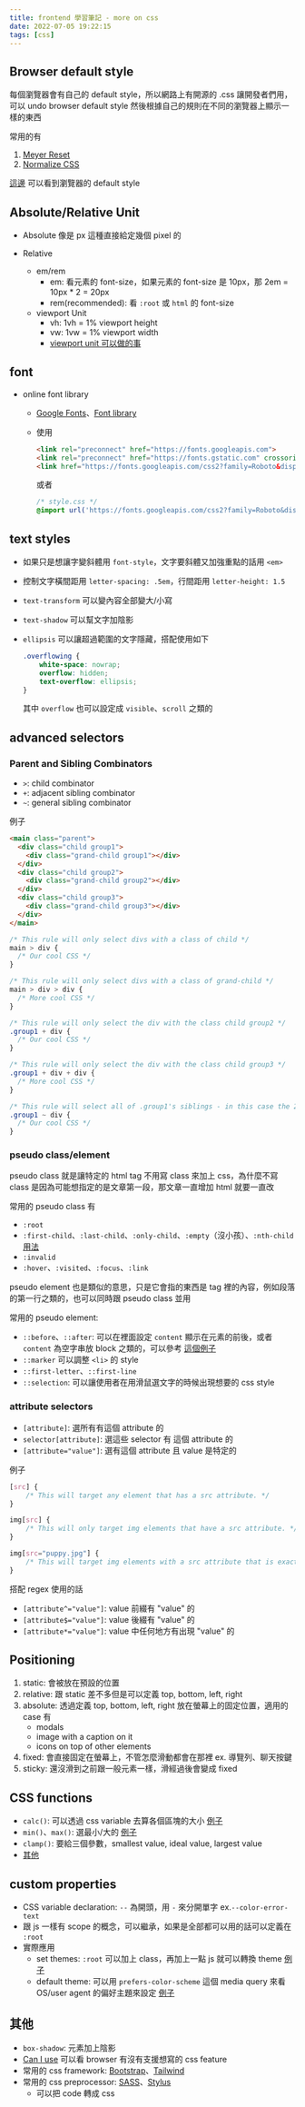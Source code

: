 ```yaml
---
title: frontend 學習筆記 - more on css
date: 2022-07-05 19:22:15
tags: [css]
---
```


## Browser default style

每個瀏覽器會有自己的 default style，所以網路上有開源的 .css 讓開發者們用，可以 undo browser default style 然後根據自己的規則在不同的瀏覽器上顯示一樣的東西

常用的有

1. [Meyer Reset](https://meyerweb.com/eric/tools/css/reset/)
2. [Normalize CSS](https://nicolasgallagher.com/about-normalize-css/)

[這邊](https://browserdefaultstyles.com) 可以看到瀏覽器的 default style

## Absolute/Relative Unit

- Absolute
    像是 px 這種直接給定幾個 pixel 的

- Relative
  - em/rem
    - em: 看元素的 font-size，如果元素的 font-size 是 10px，那 2em = 10px * 2 = 20px
    - rem(recommended): 看 `:root` 或 `html` 的 font-size
  - viewport Unit
    - vh: 1vh = 1% viewport height
    - vw: 1vw = 1% viewport width
    - [viewport unit 可以做的事](https://css-tricks.com/fun-viewport-units/)

## font

- online font library
  - [Google Fonts](https://fonts.google.com)、[Font library](https://fontlibrary.org)
  - 使用

    ```html
    <link rel="preconnect" href="https://fonts.googleapis.com">
    <link rel="preconnect" href="https://fonts.gstatic.com" crossorigin>
    <link href="https://fonts.googleapis.com/css2?family=Roboto&display=swap" rel="stylesheet">
    ```

    或者

    ```css
    /* style.css */
    @import url('https://fonts.googleapis.com/css2?family=Roboto&display=swap');
    ```

## text styles

- 如果只是想讓字變斜體用 `font-style`，文字要斜體又加強重點的話用 `<em>`
- 控制文字橫間距用 `letter-spacing: .5em`，行間距用 `letter-height: 1.5`
- `text-transform` 可以變內容全部變大/小寫
- `text-shadow` 可以幫文字加陰影
- `ellipsis` 可以讓超過範圍的文字隱藏，搭配使用如下

    ```css
    .overflowing {
        white-space: nowrap;
        overflow: hidden;
        text-overflow: ellipsis;
    }
    ```

    其中 `overflow` 也可以設定成 `visible`、`scroll` 之類的

## advanced selectors

### Parent and Sibling Combinators

- `>`: child combinator
- `+`: adjacent sibling combinator
- `~`: general sibling combinator

例子

```html
<main class="parent">
  <div class="child group1">
    <div class="grand-child group1"></div>
  </div>
  <div class="child group2">
    <div class="grand-child group2"></div>
  </div>
  <div class="child group3">
    <div class="grand-child group3"></div>
  </div>
</main>
```

```css
/* This rule will only select divs with a class of child */
main > div {
  /* Our cool CSS */
}

/* This rule will only select divs with a class of grand-child */
main > div > div {
  /* More cool CSS */
}

/* This rule will only select the div with the class child group2 */
.group1 + div {
  /* Our cool CSS */
}

/* This rule will only select the div with the class child group3 */
.group1 + div + div {
  /* More cool CSS */
}

/* This rule will select all of .group1's siblings - in this case the 2nd and 3rd .child divs */
.group1 ~ div {
  /* Our cool CSS */
}
```

### pseudo class/element

pseudo class 就是讓特定的 html tag 不用寫 class 來加上 css，為什麼不寫 class 是因為可能想指定的是文章第一段，那文章一直增加 html 就要一直改

常用的 pseudo class 有

- `:root`
- `:first-child`、`:last-child`、`:only-child`、`:empty`（沒小孩）、`:nth-child`[用法](https://codepen.io/snow-ham1949/pen/YzayJgr)
- `:invalid`
- `:hover`、`:visited`、`:focus`、`:link`

pseudo element 也是類似的意思，只是它會指的東西是 tag 裡的內容，例如段落的第一行之類的，也可以同時跟 pseudo class 並用

常用的 pseudo element:

- `::before`、`::after`: 可以在裡面設定 `content` 顯示在元素的前後，或者 `content` 為空字串放 block 之類的，可以參考 [這個例子](https://developer.mozilla.org/en-US/docs/Learn/CSS/Building_blocks/Selectors/Pseudo-classes_and_pseudo-elements)
- `::marker` 可以調整 `<li>` 的 style
- `::first-letter`、`::first-line`
- `::selection`: 可以讓使用者在用滑鼠選文字的時候出現想要的 css style

### attribute selectors

- `[attribute]`: 選所有有這個 attribute 的
- `selector[attribute]`: 選這些 selector 有 這個 attribute 的
- `[attribute="value"]`: 選有這個 attribute 且 value 是特定的

例子

```css
[src] {
    /* This will target any element that has a src attribute. */
}

img[src] {
    /* This will only target img elements that have a src attribute. */
}

img[src="puppy.jpg"] {
    /* This will target img elements with a src attribute that is exactly "puppy.jpg" */
}
```

搭配 regex 使用的話

- `[attribute^="value"]`: value 前綴有 "value" 的
- `[attribute$="value"]`: value 後綴有 "value" 的
- `[attribute*="value"]`: value 中任何地方有出現 "value" 的

## Positioning

1. static: 會被放在預設的位置
2. relative: 跟 static 差不多但是可以定義 top, bottom, left, right
3. absolute: 透過定義 top, bottom, left, right 放在螢幕上的固定位置，適用的 case 有
   - modals
   - image with a caption on it
   - icons on top of other elements
4. fixed: 會直接固定在螢幕上，不管怎麼滑動都會在那裡 ex. 導覽列、聊天按鍵
5. sticky: 還沒滑到之前跟一般元素一樣，滑經過後會變成 fixed

## CSS functions

- `calc()`: 可以透過 css variable 去算各個區塊的大小 [例子](https://codepen.io/TheOdinProjectExamples/pen/OJxNxya)
- `min()`、`max()`: 選最小/大的 [例子](https://web.dev/i18n/en/min-max-clamp/)
- `clamp()`: 要給三個參數，smallest value, ideal value, largest value
- [其他](https://developer.mozilla.org/en-US/docs/Web/CSS/CSS_Functions)

## custom properties

- CSS variable declaration: `--` 為開頭，用 `-` 來分開單字 ex.`--color-error-text`
- 跟 js 一樣有 scope 的概念，可以繼承，如果是全部都可以用的話可以定義在 `:root`
- 實際應用
  - set themes: `:root` 可以加上 class，再加上一點 js 就可以轉換 theme [例子](https://codepen.io/TheOdinProjectExamples/pen/PojVRMb)
  - default theme: 可以用 `prefers-color-scheme` 這個 media query 來看 OS/user agent 的偏好主題來設定 [例子](https://codepen.io/TheOdinProjectExamples/pen/powGZzE)

## 其他

- `box-shadow`: 元素加上陰影
- [Can I use](https://caniuse.com) 可以看 browser 有沒有支援想寫的 css feature
- 常用的 css framework: [Bootstrap](https://getbootstrap.com)、[Tailwind](https://tailwindcss.com)
- 常用的 css preprocessor: [SASS](https://sass-lang.com)、[Stylus](https://stylus-lang.com)
  - 可以把 code 轉成 css
